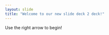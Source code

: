 ```yaml
---
layout: slide
title: "Welcome to our new slide deck 2 deck!"
---
```


Use the right arrow to begin!
